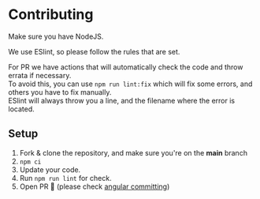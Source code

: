 # Contributing

Make sure you have NodeJS.

We use ESlint, so please follow the rules that are set.

For PR we have actions that will automatically check the code and throw errata if necessary.  
To avoid this, you can use `npm run lint:fix` which will fix some errors, and others you have to fix manually.    
ESlint will always throw you a line, and the filename where the error is located.  

## Setup
1. Fork & clone the repository, and make sure you're on the **main** branch
2. `npm ci`
3. Update your code.
4. Run `npm run lint` for check.
5. Open PR 🎉 (please check [angular committing](https://gist.github.com/brianclements/841ea7bffdb01346392c))
